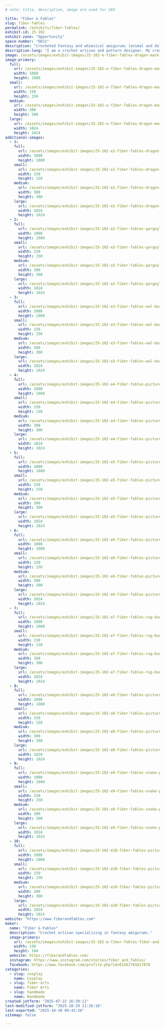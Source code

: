 ```yaml
---
# note: title, description, image are used for SEO

title: "Fiber & Fables"
slug: fiber-fables
permalink: /exhibits/fiber-fables/
exhibit-id: 25-102
exhibit-zone: "Opportunity"
space-number: "OD21"
description: "Crocheted Fantasy and whimsical amigurumi (animal and doll) pieces."
description-long: "I am a crochet artisan and pattern designer. My creations are mainly fantasy oriented. All pieces of work are created by me. Most of my work is my own design, but I do make creatures from other designers."
image: /assets/images/exhibit-images/25-102-e-fiber-fables-dragon-mask-300x300.jpg
image-primary: 
  full:
    url: /assets/images/exhibit-images/25-102-e-fiber-fables-dragon-mask-full.jpg
    width: 1080
    height: 1080
  small:
    url: /assets/images/exhibit-images/25-102-e-fiber-fables-dragon-mask-150x150.jpg
    width: 150
    height: 150
  medium:
    url: /assets/images/exhibit-images/25-102-e-fiber-fables-dragon-mask-300x300.jpg
    width: 300
    height: 300
  large:
    url: /assets/images/exhibit-images/25-102-e-fiber-fables-dragon-mask-1024x1024.jpg
    width: 1024
    height: 1024
additional-images: 
  - 1:
    full:
      url: /assets/images/exhibit-images/25-102-e1-fiber-fables-dragon-mask-and-wings-full.jpg
      width: 1080
      height: 1080
    small:
      url: /assets/images/exhibit-images/25-102-e1-fiber-fables-dragon-mask-and-wings-150x150.jpg
      width: 150
      height: 150
    medium:
      url: /assets/images/exhibit-images/25-102-e1-fiber-fables-dragon-mask-and-wings-300x300.jpg
      width: 300
      height: 300
    large:
      url: /assets/images/exhibit-images/25-102-e1-fiber-fables-dragon-mask-and-wings-1024x1024.jpg
      width: 1024
      height: 1024
  - 2:
    full:
      url: /assets/images/exhibit-images/25-102-e2-fiber-fables-gargoyle-full.jpg
      width: 1080
      height: 1080
    small:
      url: /assets/images/exhibit-images/25-102-e2-fiber-fables-gargoyle-150x150.jpg
      width: 150
      height: 150
    medium:
      url: /assets/images/exhibit-images/25-102-e2-fiber-fables-gargoyle-300x300.jpg
      width: 300
      height: 300
    large:
      url: /assets/images/exhibit-images/25-102-e2-fiber-fables-gargoyle-1024x1024.jpg
      width: 1024
      height: 1024
  - 3:
    full:
      url: /assets/images/exhibit-images/25-102-e3-fiber-fables-owl-bear-full.jpg
      width: 1080
      height: 1080
    small:
      url: /assets/images/exhibit-images/25-102-e3-fiber-fables-owl-bear-150x150.jpg
      width: 150
      height: 150
    medium:
      url: /assets/images/exhibit-images/25-102-e3-fiber-fables-owl-bear-300x300.jpg
      width: 300
      height: 300
    large:
      url: /assets/images/exhibit-images/25-102-e3-fiber-fables-owl-bear-1024x1024.jpg
      width: 1024
      height: 1024
  - 4:
    full:
      url: /assets/images/exhibit-images/25-102-e4-fiber-fables-pictures-for-shows-6-full.jpg
      width: 1080
      height: 1080
    small:
      url: /assets/images/exhibit-images/25-102-e4-fiber-fables-pictures-for-shows-6-150x150.jpg
      width: 150
      height: 150
    medium:
      url: /assets/images/exhibit-images/25-102-e4-fiber-fables-pictures-for-shows-6-300x300.jpg
      width: 300
      height: 300
    large:
      url: /assets/images/exhibit-images/25-102-e4-fiber-fables-pictures-for-shows-6-1024x1024.jpg
      width: 1024
      height: 1024
  - 5:
    full:
      url: /assets/images/exhibit-images/25-102-e5-fiber-fables-pictures-for-shows-2-full.jpg
      width: 1080
      height: 1080
    small:
      url: /assets/images/exhibit-images/25-102-e5-fiber-fables-pictures-for-shows-2-150x150.jpg
      width: 150
      height: 150
    medium:
      url: /assets/images/exhibit-images/25-102-e5-fiber-fables-pictures-for-shows-2-300x300.jpg
      width: 300
      height: 300
    large:
      url: /assets/images/exhibit-images/25-102-e5-fiber-fables-pictures-for-shows-2-1024x1024.jpg
      width: 1024
      height: 1024
  - 6:
    full:
      url: /assets/images/exhibit-images/25-102-e6-fiber-fables-pictures-for-shows-3-full.jpg
      width: 1080
      height: 1080
    small:
      url: /assets/images/exhibit-images/25-102-e6-fiber-fables-pictures-for-shows-3-150x150.jpg
      width: 150
      height: 150
    medium:
      url: /assets/images/exhibit-images/25-102-e6-fiber-fables-pictures-for-shows-3-300x300.jpg
      width: 300
      height: 300
    large:
      url: /assets/images/exhibit-images/25-102-e6-fiber-fables-pictures-for-shows-3-1024x1024.jpg
      width: 1024
      height: 1024
  - 7:
    full:
      url: /assets/images/exhibit-images/25-102-e7-fiber-fables-rug-buddies-full.jpg
      width: 1080
      height: 1080
    small:
      url: /assets/images/exhibit-images/25-102-e7-fiber-fables-rug-buddies-150x150.jpg
      width: 150
      height: 150
    medium:
      url: /assets/images/exhibit-images/25-102-e7-fiber-fables-rug-buddies-300x300.jpg
      width: 300
      height: 300
    large:
      url: /assets/images/exhibit-images/25-102-e7-fiber-fables-rug-buddies-1024x1024.jpg
      width: 1024
      height: 1024
  - 8:
    full:
      url: /assets/images/exhibit-images/25-102-e8-fiber-fables-pictures-for-shows-5-full.jpg
      width: 1080
      height: 1080
    small:
      url: /assets/images/exhibit-images/25-102-e8-fiber-fables-pictures-for-shows-5-150x150.jpg
      width: 150
      height: 150
    medium:
      url: /assets/images/exhibit-images/25-102-e8-fiber-fables-pictures-for-shows-5-300x300.jpg
      width: 300
      height: 300
    large:
      url: /assets/images/exhibit-images/25-102-e8-fiber-fables-pictures-for-shows-5-1024x1024.jpg
      width: 1024
      height: 1024
  - 9:
    full:
      url: /assets/images/exhibit-images/25-102-e9-fiber-fables-snake-purse-full.jpg
      width: 1080
      height: 1080
    small:
      url: /assets/images/exhibit-images/25-102-e9-fiber-fables-snake-purse-150x150.jpg
      width: 150
      height: 150
    medium:
      url: /assets/images/exhibit-images/25-102-e9-fiber-fables-snake-purse-300x300.jpg
      width: 300
      height: 300
    large:
      url: /assets/images/exhibit-images/25-102-e9-fiber-fables-snake-purse-1024x1024.jpg
      width: 1024
      height: 1024
  - 10:
    full:
      url: /assets/images/exhibit-images/25-102-e10-fiber-fables-pictures-for-shows-full.jpg
      width: 1080
      height: 1080
    small:
      url: /assets/images/exhibit-images/25-102-e10-fiber-fables-pictures-for-shows-150x150.jpg
      width: 150
      height: 150
    medium:
      url: /assets/images/exhibit-images/25-102-e10-fiber-fables-pictures-for-shows-300x300.jpg
      width: 300
      height: 300
    large:
      url: /assets/images/exhibit-images/25-102-e10-fiber-fables-pictures-for-shows-1024x1024.jpg
      width: 1024
      height: 1024
website: "https://www.fiberandfables.com"
maker: 
  name: "Fiber & Fables"
  description: "Crochet artisan specializing in fantasy amigurumi."
  image-primary:
    url: /assets/images/exhibit-images/25-102-m-fiber-fables-fiber-and-fables-logo-jpg-file-300x208.jpg
    width: 150
    height: 104
  website: https://fiberandfables.com/
  instagram: https://www.instagram.com/stories/fiber_and_fables/
  facebook: https://www.facebook.com/profile.php?id=61561701817878
categories: 
  - slug: cosplay
    name: Cosplay
  - slug: fiber-arts
    name: Fiber Arts
  - slug: handmade
    name: Handmade
created-jotform: "2025-07-22 16:39:11"
last-modified-jotform: "2025-10-29 21:26:16"
last-exported: "2025-10-30 08:42:26"
sitemap: false

---
```

